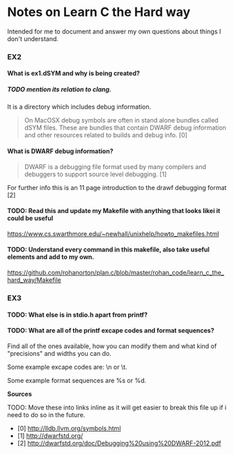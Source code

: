 
# Notes on Learn C the Hard way 

Intended for me to document and answer my own questions about things I don't understand.

### EX2
#### What is ex1.dSYM and why is being created?

##### TODO mention its relation to clang.

  It is a directory which includes debug information.
> On MacOSX debug symbols are often in stand alone bundles called dSYM files. 
These are bundles that contain DWARF debug information and other resources related to builds and debug info. [0]

#### What is DWARF debug information?
> DWARF is a debugging file format used by many compilers and debuggers to support source level debugging. [1]

For further info this is an 11 page introduction to the drawf debugging format [2]



#### TODO: Read this and update my Makefile with anything that looks likei it could be useful

https://www.cs.swarthmore.edu/~newhall/unixhelp/howto_makefiles.html


#### TODO: Understand every command in this makefile, also take useful elements and add to my own.
https://github.com/rohanorton/plan.c/blob/master/rohan_code/learn_c_the_hard_way/Makefile




### EX3

#### TODO: What else is in stdio.h apart from printf?

#### TODO: What are all of the printf excape codes and format sequences?
Find all of the ones available, how you can modify them and what kind of 
"precisions" and widths you can do.

Some example excape codes are: \n or \t. 

Some example format sequences are %s or %d.


__Sources__

TODO: Move these into links inline as it will get easier to break this file up if i need to do so in the future.
* [0] http://lldb.llvm.org/symbols.html
* [1] http://dwarfstd.org/
* [2] http://dwarfstd.org/doc/Debugging%20using%20DWARF-2012.pdf

